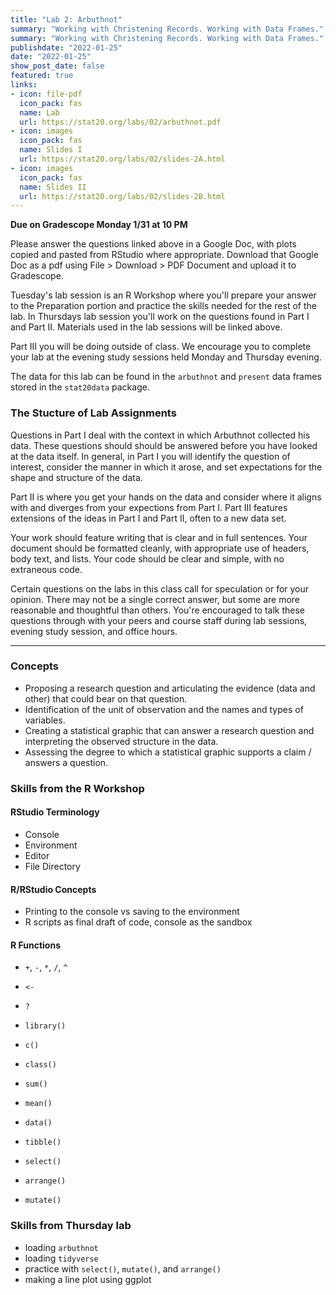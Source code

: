 ```yaml
---
title: "Lab 2: Arbuthnot"
summary: "Working with Christening Records. Working with Data Frames."
summary: "Working with Christening Records. Working with Data Frames."
publishdate: "2022-01-25"
date: "2022-01-25"
show_post_date: false
featured: true
links:
- icon: file-pdf
  icon_pack: fas
  name: Lab
  url: https://stat20.org/labs/02/arbuthnot.pdf
- icon: images
  icon_pack: fas
  name: Slides I
  url: https://stat20.org/labs/02/slides-2A.html
- icon: images
  icon_pack: fas
  name: Slides II
  url: https://stat20.org/labs/02/slides-2B.html
---
```


**Due on Gradescope Monday 1/31 at 10 PM**

Please answer the questions linked above in a Google Doc, with plots copied and pasted from RStudio where appropriate. Download that Google Doc as a pdf using File > Download > PDF Document and upload it to Gradescope.

Tuesday's lab session is an R Workshop where you'll prepare your answer to the Preparation portion and practice the skills needed for the rest of the lab. In Thursdays lab session you'll work on the questions found in Part I and Part II. Materials used in the lab sessions will be linked above.

Part III you will be doing outside of class. We encourage you to complete your lab at the evening study sessions held Monday and Thursday evening.

The data for this lab can be found in the `arbuthnot` and `present` data frames stored in the `stat20data` package.


### The Stucture of Lab Assignments

Questions in Part I deal with the context in which Arbuthnot collected his data. These questions should should be answered before you have looked at the data itself. In general, in Part I you will identify the question of interest, consider the manner in which it arose, and set expectations for the shape and structure of the data.

Part II is where you get your hands on the data and consider where it aligns with and diverges from your expections from Part I. Part III features extensions of the ideas in Part I and Part II, often to a new data set.

Your work should feature writing that is clear and in full sentences. Your document should be formatted cleanly, with appropriate use of headers, body text, and lists. Your code should be clear and simple, with no extraneous code.

Certain questions on the labs in this class call for speculation or for your opinion. There may not be a single correct answer, but some are more reasonable and thoughtful than others. You're encouraged to talk these questions through with your peers and course staff during lab sessions, evening study session, and office hours.

* * *

### Concepts

- Proposing a research question and articulating the evidence (data and other) that could bear on that question.
- Identification of the unit of observation and the names and types of variables.
- Creating a statistical graphic that can answer a research question and interpreting the observed structure in the data.
- Assessing the degree to which a statistical graphic supports a claim / answers a question.

### Skills from the R Workshop

#### RStudio Terminology
- Console
- Environment
- Editor
- File Directory

#### R/RStudio Concepts
- Printing to the console vs saving to the environment
- R scripts as final draft of code, console as the sandbox
<!-- Things to not teach: paths-->

#### R Functions
- `+`, `-`, `*`, `/`, `^`
- `<-`
- `?`
- `library()`
- `c()`
- `class()`
- `sum()`
- `mean()`

- `data()`
- `tibble()`
- `select()`
- `arrange()`
- `mutate()`

<!-- Things to not teach: paths-->

### Skills from Thursday lab

- loading `arbuthnot`
- loading `tidyverse`
- practice with `select()`, `mutate()`, and `arrange()`
- making a line plot using ggplot


<!--## Additional Readings
- John Arbuthnot's Manuscript ([original](https://royalsocietypublishing.org/doi/pdf/10.1098/rstl.1710.0011), [transcribed](https://www.york.ac.uk/depts/maths/histstat/arbuthnot.pdf)). Originally entitled *An argument for divine providence, taken from the constant regularity observ'd in the births of both sexes.*, his publication in the proceedings of the Royal Society in 1710 stand out as much for the theogical argument that he makes prescient statistical methods.-->